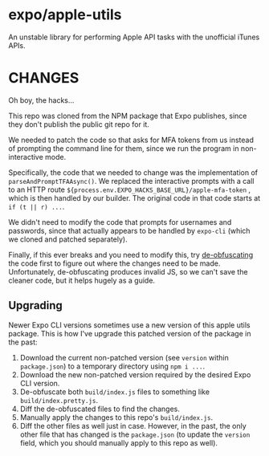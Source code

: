 # expo/apple-utils

An unstable library for performing Apple API tasks with the unofficial iTunes APIs.

# CHANGES

Oh boy, the hacks...

This repo was cloned from the NPM package that Expo publishes, since they don't publish the public git repo for it.

We needed to patch the code so that asks for MFA tokens from us instead of prompting the command line for them, since we run the program in non-interactive mode.

Specifically, the code that we needed to change was the implementation of `parseAndPromptTFAAsync()`. We replaced the interactive prompts with a call to an HTTP route `${process.env.EXPO_HACKS_BASE_URL}/apple-mfa-token` , which is then handled by our builder. The original code in that code starts at `if (t || r) ...`.

We didn't need to modify the code that prompts for usernames and passwords, since that actually appears to be handled by `expo-cli` (which we cloned and patched separately).

Finally, if this ever breaks and you need to modify this, try [de-obfuscating](https://lelinhtinh.github.io/de4js/) the code first to figure out where the changes need to be made. Unfortunately, de-obfuscating produces invalid JS, so we can't save the cleaner code, but it helps hugely as a guide.

## Upgrading

Newer Expo CLI versions sometimes use a new version of this apple utils package. This is how I've upgrade this patched version of the package in the past:

1. Download the current non-patched version (see `version` within `package.json`) to a temporary directory using `npm i ...`.
2. Download the new non-patched version required by the desired Expo CLI version.
3. De-obfuscate both `build/index.js` files to something like `build/index.pretty.js`.
4. Diff the de-obfuscated files to find the changes.
5. Manually apply the changes to this repo's `build/index.js`.
6. Diff the other files as well just in case. However, in the past, the only other file that has changed is the `package.json` (to update the `version` field, which you should manually apply to this repo as well).

